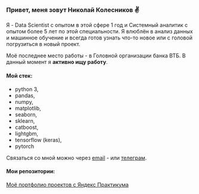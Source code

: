 ### **Привет, меня зовут Николай Колесников** :v:

Я - Data Scientist с опытом в этой сфере 1 год и Системный аналитик с опытом более 5 лет по этой специальности. Я влюблён в анализ данных и машинное обучение и всегда готов узнать что-то новое или с головой погрузиться в новый проект. 

Моё последнее место работы - в Головной организации банка ВТБ. 
В данный момент я **активно ищу работу**.

#### Мой стек:
- python 3,
- pandas,
- numpy,
- matplotlib,
- seaborn,
- sklearn,
- catboost,
- lightgbm,
- tensorflow (keras),
- pytorch

Связаться со мной можно через [email](mailto:c4pt41n.n1ck@yandex.ru) - или [телеграм](https://t.me/c4pt41n_n1ck).

#### Мои репозитории:
[Моё портфолио проектов с Яндекс Практикума](https://github.com/n1ck-kolesnikov/yandex_practicum/tree/main)
